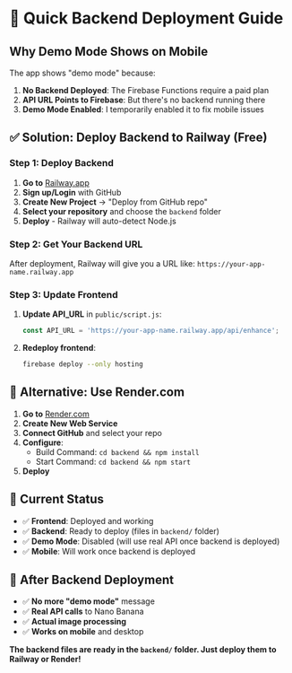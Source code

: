 # 🚀 Quick Backend Deployment Guide

## Why Demo Mode Shows on Mobile

The app shows "demo mode" because:
1. **No Backend Deployed**: The Firebase Functions require a paid plan
2. **API URL Points to Firebase**: But there's no backend running there
3. **Demo Mode Enabled**: I temporarily enabled it to fix mobile issues

## ✅ Solution: Deploy Backend to Railway (Free)

### Step 1: Deploy Backend
1. **Go to** [Railway.app](https://railway.app)
2. **Sign up/Login** with GitHub
3. **Create New Project** → "Deploy from GitHub repo"
4. **Select your repository** and choose the `backend` folder
5. **Deploy** - Railway will auto-detect Node.js

### Step 2: Get Your Backend URL
After deployment, Railway will give you a URL like:
`https://your-app-name.railway.app`

### Step 3: Update Frontend
1. **Update API_URL** in `public/script.js`:
   ```javascript
   const API_URL = 'https://your-app-name.railway.app/api/enhance';
   ```

2. **Redeploy frontend**:
   ```bash
   firebase deploy --only hosting
   ```

## 🎯 Alternative: Use Render.com

1. **Go to** [Render.com](https://render.com)
2. **Create New Web Service**
3. **Connect GitHub** and select your repo
4. **Configure**:
   - Build Command: `cd backend && npm install`
   - Start Command: `cd backend && npm start`
5. **Deploy**

## 🔧 Current Status

- ✅ **Frontend**: Deployed and working
- ✅ **Backend**: Ready to deploy (files in `backend/` folder)
- ✅ **Demo Mode**: Disabled (will use real API once backend is deployed)
- ✅ **Mobile**: Will work once backend is deployed

## 📱 After Backend Deployment

- ✅ **No more "demo mode"** message
- ✅ **Real API calls** to Nano Banana
- ✅ **Actual image processing**
- ✅ **Works on mobile** and desktop

**The backend files are ready in the `backend/` folder. Just deploy them to Railway or Render!**
